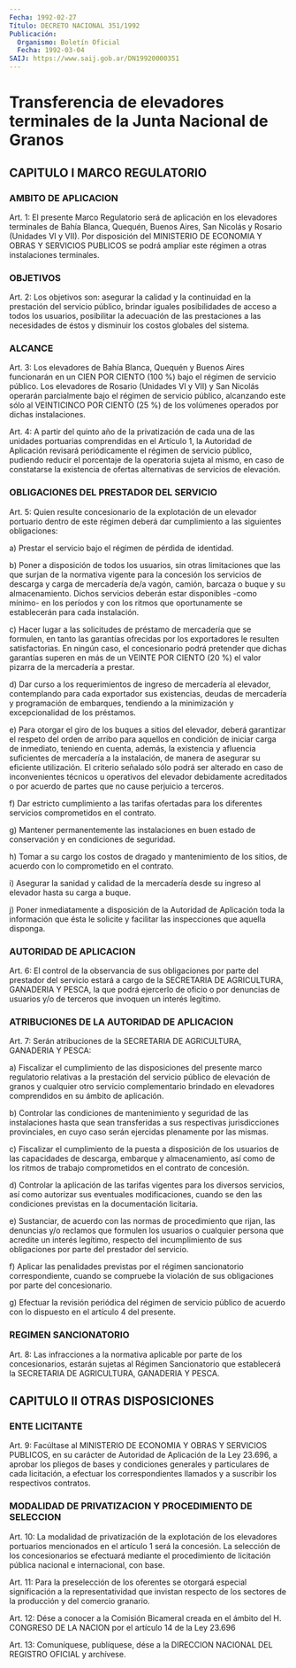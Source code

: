 ```yaml
---
Fecha: 1992-02-27
Título: DECRETO NACIONAL 351/1992
Publicación:
  Organismo: Boletín Oficial
  Fecha: 1992-03-04
SAIJ: https://www.saij.gob.ar/DN19920000351
---
```

# Transferencia de elevadores terminales de la Junta Nacional de Granos

## CAPITULO I MARCO REGULATORIO

### AMBITO DE APLICACION

<a id="1"></a>
Art. 1: El presente Marco Regulatorio será de aplicación en los elevadores  terminales  de Bahía Blanca, Quequén, Buenos Aires, San Nicolás  y  Rosario  (Unidades  VI  y  VII).  Por  disposición  del MINISTERIO DE ECONOMIA  Y  OBRAS  Y  SERVICIOS  PUBLICOS  se  podrá ampliar este régimen a otras instalaciones terminales.

### OBJETIVOS

<a id="2"></a>
Art. 2: Los objetivos son: asegurar la calidad y la continuidad en la prestación del servicio público, brindar iguales posibilidades  de  acceso  a  todos  los  usuarios,  posibilitar la adecuación  de  las  prestaciones  a  las  necesidades  de éstos  y disminuir los costos globales del sistema.

### ALCANCE

<a id="3"></a>
Art. 3: Los elevadores de Bahía Blanca, Quequén y Buenos Aires funcionarán  en  un  CIEN  POR  CIENTO  (100  %) bajo el régimen de servicio público. Los elevadores de Rosario (Unidades  VI  y VII) y San  Nicolás  operarán  parcialmente  bajo  el  régimen de servicio público, alcanzando este sólo al VEINTICINCO POR  CIENTO  (25 %) de los volúmenes operados por dichas instalaciones.

<a id="4"></a>
Art. 4: A partir del quinto año de la privatización de cada una de las  unidades  portuarias  comprendidas  en  el  Artículo  1, la Autoridad  de  Aplicación  revisará  periódicamente  el  régimen de servicio  público,  pudiendo reducir el porcentaje de la operatoria sujeta al mismo, en caso  de  constatarse  la existencia de ofertas alternativas de servicios de elevación.

### OBLIGACIONES DEL PRESTADOR DEL SERVICIO

<a id="5"></a>
Art.  5:  Quien  resulte concesionario de la explotación de un elevador portuario dentro  de  este régimen deberá dar cumplimiento a  las  siguientes obligaciones:

a)  Prestar  el  servicio  bajo  el régimen de pérdida de identidad.

b) Poner a disposición de todos los usuarios, sin otras limitaciones  que  las  que  surjan de la normativa vigente para la concesión los servicios de descarga  y  carga  de  mercadería  de/a vagón,   camión,  barcaza  o  buque  y  su  almacenamiento.  Dichos servicios  deberán  estar disponibles -como mínimo- en los períodos y  con  los ritmos que  oportunamente  se  establecerán  para  cada instalación.

c) Hacer  lugar a las solicitudes de préstamo de mercadería que se formulen, en  tanto las garantías ofrecidas por los exportadores le resulten satisfactorias.  En  ningún  caso,  el concesionario podrá pretender  que dichas garantías superen en más  de  un  VEINTE  POR CIENTO (20 %)  el  valor  pizarra  de  la mercadería a prestar.

d)  Dar  curso a los requerimientos de ingreso  de  mercadería  al elevador,  contemplando   para  cada  exportador  sus  existencias, deudas de mercadería y programación  de  embarques,  tendiendo a la minimización y excepcionalidad de los préstamos.

e)  Para  otorgar  el  giro  de  los buques a sitios del elevador, deberá garantizar el respeto del orden  de  arribo para aquellos en condición  de  iniciar  carga  de  inmediato, teniendo  en  cuenta, además, la existencia y afluencia suficientes  de  mercadería  a la instalación,  de  manera  de  asegurar su eficiente utilización. El criterio señalado sólo podrá ser alterado en caso de  inconvenientes  técnicos  u  operativos  del  elevador  debidamente acreditados  o  por acuerdo de partes  que  no  cause  perjuicio  a terceros.

f) Dar estricto  cumplimiento  a  las  tarifas  ofertadas para los diferentes servicios comprometidos en el contrato.

g) Mantener permanentemente las instalaciones en  buen  estado  de conservación y en condiciones de seguridad.

h)  Tomar  a su cargo los costos de dragado y mantenimiento de los sitios,  de  acuerdo   con  lo  comprometido  en  el  contrato.

i)  Asegurar la sanidad  y  calidad  de  la  mercadería  desde  su ingreso al elevador hasta su carga a buque.

j)  Poner    inmediatamente  a  disposición  de  la  Autoridad  de Aplicación toda  la  información  que  ésta le solicite y facilitar las inspecciones que aquella disponga.

### AUTORIDAD DE APLICACION

<a id="6"></a>
Art.  6:  El control de la observancia de sus obligaciones por parte del prestador  del  servicio  estará a cargo de la SECRETARIA DE  AGRICULTURA,  GANADERIA  Y PESCA, la  que  podrá  ejercerlo  de oficio o por denuncias de usuarios  y/o de terceros que invoquen un interés legítimo.

### ATRIBUCIONES DE LA AUTORIDAD DE APLICACION

<a id="7"></a>
Art.  7:  Serán  atribuciones de la SECRETARIA DE AGRICULTURA, GANADERIA Y PESCA:

a) Fiscalizar el cumplimiento  de  las  disposiciones del presente marco regulatorio relativas a la prestación  del  servicio  público de  elevación  de  granos  y cualquier otro servicio complementario brindado en elevadores comprendidos en su  ámbito  de  aplicación.

b) Controlar las condiciones de mantenimiento y seguridad de las instalaciones hasta que sean transferidas a sus respectivas jurisdicciones provinciales, en cuyo caso serán ejercidas plenamente por las mismas.

c)  Fiscalizar  el  cumplimiento de la puesta a disposición de los usuarios de las capacidades de descarga, embarque y almacenamiento, así como  de los ritmos de trabajo comprometidos en el contrato de concesión.

d)  Controlar la aplicación  de  las  tarifas  vigentes  para  los diversos servicios, así como autorizar sus eventuales modificaciones,  cuando  se  den  las  condiciones  previstas en la documentación licitaria.

e)  Sustanciar,  de  acuerdo  con las normas de procedimiento  que rijan,  las denuncias y/o reclamos  que  formulen  los  usuarios  o cualquier  persona  que  acredite un interés legítimo, respecto del incumplimiento de sus obligaciones  por  parte  del  prestador  del servicio.

f)  Aplicar las penalidades previstas por el régimen sancionatorio correspondiente,    cuando    se  compruebe  la  violación  de  sus obligaciones por parte del concesionario.

g) Efectuar la revisión periódica  del régimen de servicio público de  acuerdo  con  lo  dispuesto  en  el artículo  4  del  presente.

### REGIMEN SANCIONATORIO

<a id="8"></a>
Art. 8: Las infracciones a la normativa aplicable por parte de los concesionarios,  estarán  sujetas  al Régimen Sancionatorio que establecerá  la  SECRETARIA  DE  AGRICULTURA,  GANADERIA  Y  PESCA.

## CAPITULO II OTRAS DISPOSICIONES

### ENTE LICITANTE

<a id="9"></a>
Art. 9: Facúltase al MINISTERIO DE ECONOMIA Y OBRAS Y SERVICIOS PUBLICOS, en su carácter de Autoridad de Aplicación de la Ley 23.696, a aprobar los pliegos  de  bases  y  condiciones  generales y particulares de cada licitación, a efectuar los correspondientes llamados y a suscribir los respectivos contratos.

### MODALIDAD DE PRIVATIZACION Y PROCEDIMIENTO DE SELECCION

<a id="10"></a>
Art.  10:   La modalidad de privatización de la explotación de los elevadores portuarios  mencionados  en  el  artículo  1 será la concesión. La  selección de los concesionarios se  efectuará mediante el  procedimiento de licitación pública nacional e internacional, con base.

<a id="11"></a>
Art.  11:  Para  la  preselección de los oferentes se otorgará especial  significación  a  la    representatividad   que  invistan respecto de los sectores de la producción y del comercio  granario.

<a id="12"></a>
Art.  12:  Dése a conocer a la Comisión Bicameral creada en el ámbito del H. CONGRESO  DE  LA  NACION por el artículo 14 de la Ley 23.696

<a id="13"></a>
Art. 13: Comuníquese, publíquese, dése a la DIRECCION NACIONAL DEL REGISTRO OFICIAL y archívese.